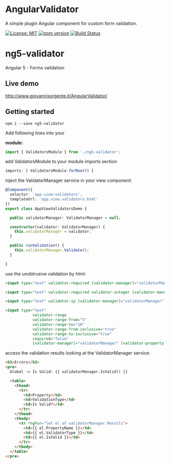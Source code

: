 # AngularValidator
A simple plugin Angular component for custom form validation.


[![License: MIT](https://img.shields.io/badge/License-MIT-yellow.svg)](https://opensource.org/licenses/MIT)
[![npm version](https://badge.fury.io/js/ng5-validator.svg)](https://badge.fury.io/js/ng5-validator.svg)
[![Build Status](https://travis-ci.org/gio-js/AngularValidator.svg?branch=master)](https://travis-ci.org/gio-js/AngularValidator)

# ng5-validator

Angular 5 - Forms validation


## Live demo
http://www.giovannisorgente.it/AngularValidator/


## Getting started

`npm i --save ng5-validator`

Add following lines into your

**module:**

```typescript
import { ValidatorsModule } from './ng5-validator';
```

add ValidatorsModule to your module imports section<br/>
```typescript
imports: [ ValidatorsModule.forRoot() ]
```

inject the ValidatorManager service in your view component:<br/>
```typescript
@Component({
  selector: 'app-view-validators',
  templateUrl: 'app.view.validators.html'
})
export class AppViewValidatorsDemo {

  public validatorManager: ValidatorManager = null;

  constructor(validator: ValidatorManager) {
    this.validatorManager = validator;
  }

  public runValidation() {
    this.validatorManager.Validate();
  }

}
```

use the unobtrusive validation by html:<br/>
```html
<input type="text" validator-required [validator-manager]="validatorManager" [validator-property]="'RequiredField'">

<input type="text" validator-required validator-integer [validator-manager]="validatorManager" [validator-property]="'IntegerField'">

<input type="text" validator-ip [validator-manager]="validatorManager" [validator-property]="'IPField'">

<input type="text"
            validator-range
            validator-range-from="5"
            validator-range-to="10"
            validator-range-from-inclusive="true"
            validator-range-to-inclusive="true"
            required="false"
            [validator-manager]="validatorManager" [validator-property]="'RangeFieldValidation'">
```

access the validation results looking at the ValidatorManager service:<br/>
```html
<h3>Errors</h3>
<pre>
  Global -> Is Valid: {{ validatorManager.IsValid() }}

  <table>
    <thead>
      <tr>
        <td>Property</td>
        <td>ValidationType</td>
        <td>Is Valid?</td>
      </tr>
    </thead>
    <tbody>
      <tr *ngFor="let el of validatorManager.Results">
        <td>{{ el.PropertyName }}</td>
        <td>{{ el.ValidatorType }}</td>
        <td>{{ el.IsValid }}</td>
      </tr>
    </tbody>
  </table>
</pre>
```

<br/>